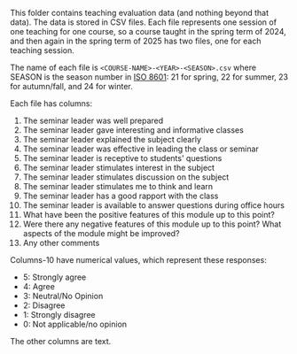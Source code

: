 This folder contains teaching evaluation data (and nothing beyond that
data). The data is stored in CSV files. Each file represents one
session of one teaching for one course, so a course taught in the
spring term of 2024, and then again in the spring term of 2025 has two
files, one for each teaching session. 

The name of each file is `<COURSE-NAME>-<YEAR>-<SEASON>.csv` where
SEASON is the season number in [ISO
8601](https://www.iso.org/iso-8601-date-and-time-format.html): 21 for
spring, 22 for summer, 23 for autumn/fall, and 24 for winter.

Each file has columns:
1. The seminar leader was well prepared
2. The seminar leader gave interesting and informative classes
3. The seminar leader explained the subject clearly
4. The seminar leader was effective in leading the class or seminar
5. The seminar leader is receptive to students' questions
6. The seminar leader stimulates interest in the subject
7. The seminar leader stimulates discussion on the subject
8. The seminar leader stimulates me to think and learn
9. The seminar leader has a good rapport with the class
10. The seminar leader is available to answer questions during office
    hours
11. What have been the positive features of this module up to this
    point?
12. Were there any negative features of this module up to this point?
    What aspects of the module might be improved?
13. Any other comments

Columns-10 have numerical values, which represent these responses:
- 5: Strongly agree
- 4: Agree
- 3: Neutral/No Opinion
- 2: Disagree
- 1: Strongly disagree
- 0: Not applicable/no opinion

The other columns are text.
